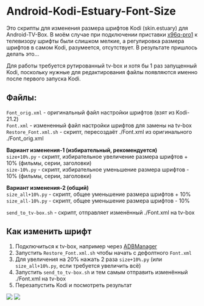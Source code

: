 # Android-Kodi-Estuary-Font-Size

Это скрипты для изменения размера шрифтов Kodi (skin.estuary) для Android-TV-Box. В моём случае при подключении приставки [x96q-pro1](https://slimboxtv.ru/x96q/) к телевизору шрифты были слишком мелкие, а регулировка размера шрифтов в самом Kodi, разумеется, отсутствует. В результате пришлось делать это...

Для работы требуется рутированный tv-box и хотя бы 1 раз запущенный Kodi, поскольку нужные для редактирования файлы появляются именно после первого запуска Kodi.

Файлы:
---
`Font_orig.xml` - оригинальный файл настройки шрифтов (взят из Kodi-21.2)  
`Font.xml` - измененный файл настройки шрифтов для замены на tv-box  
`Restore_Font.xml.sh` - скрипт, переcoздаёт ./Font.xml из оригинального ./Font_orig.xml  

**Вариант изменения-1 (избирательный, рекомендуется)**  
`size+10%.py` - скрипт, избирательное увеличение размера шрифтов + 10% (фильмы, серии, заголовки)  
`size-10%.py` - скрипт, избирательное уменьшение размера шрифтов - 10% (фильмы, серии, заголовки)  

**Вариант изменения-2 (общий)**  
`size_all+10%.py` - скрипт, общее уменьшение размера шрифтов + 10%  
`size_all-10%.py` - скрипт, общее уменьшение размера шрифтов - 10%  

`send_to_tv-box.sh` - скрипт, отправляет изменённый ./Font.xml на tv-box

Как изменить шрифт
---
1. Подключиться к tv-box, например через [ADBManager](https://github.com/AKotov-dev/adbmanager)
2. Запустить `Restore_Font.xml.sh` чтобы начать с дефолтного `Font.xml`
3. Для увеличения на 20% нажать 2 раза `size+10%.py` (или `size_all+10%.py`, если требуется увеличить всё)
4. Запустить `send_to_tv-box.sh` и тем самым отправить изменённый ./Font.xml на tv-box
5. Перезапустить Kodi и посмотреть результат

![](https://github.com/AKotov-dev/Android-Kodi-Estuary-Font-Size/blob/main/screenshots/screenshot1.png)
![](https://github.com/AKotov-dev/Android-Kodi-Estuary-Font-Size/blob/main/screenshots/screenshot2.png)
